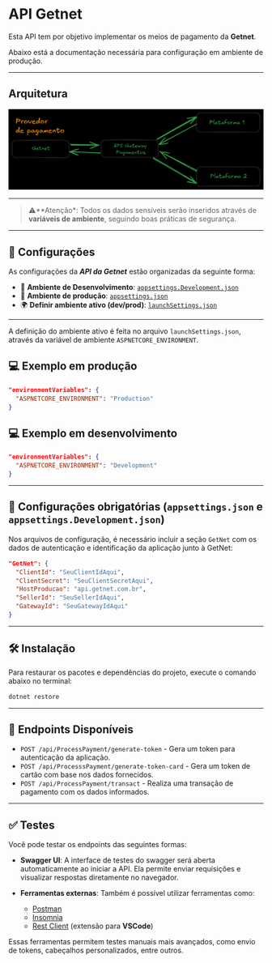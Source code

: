 # API Getnet

Esta API tem por objetivo implementar os meios de pagamento da **Getnet**.

Abaixo está a documentação necessária para configuração em ambiente de produção.

---

## Arquitetura
![](Docs/Architecture/arquitetura_da_API.png)


---

> ⚠️**Atenção*: Todos os dados sensíveis serão inseridos através de **variáveis de ambiente**, seguindo boas práticas de segurança.

---

##  📁 Configurações
As configurações da _**API da Getnet**_ estão organizadas da seguinte forma:
-  🔧 **Ambiente de Desenvolvimento**: [`appsettings.Development.json`](appsettings.Development.json)
-  🚀 **Ambiente de produção**: [`appsettings.json`](appsettings.json)
-  🌍 **Definir ambiente ativo  (dev/prod)**: [`launchSettings.json`](Properties/launchSettings.json)

---

A definição do ambiente ativo é feita no arquivo `launchSettings.json`, através da variável de ambiente `ASPNETCORE_ENVIRONMENT`.


## 💻 Exemplo em  produção
```json
"environmentVariables": {
  "ASPNETCORE_ENVIRONMENT": "Production"
}

```


## 💻 Exemplo em  desenvolvimento
```json
"environmentVariables": {
  "ASPNETCORE_ENVIRONMENT": "Development"
}

```

---

## 🔐 Configurações obrigatórias (`appsettings.json` e `appsettings.Development.json`)

Nos arquivos de configuração, é necessário incluir a seção `GetNet` com os dados de autenticação e identificação da aplicação junto à GetNet:

```json
"GetNet": {
  "ClientId": "SeuClientIdAqui",
  "ClientSecret": "SeuClientSecretAqui",
  "HostProducao": "api.getnet.com.br",
  "SellerId": "SeuSellerIdAqui",
  "GatewayId": "SeuGatewayIdAqui"
}

```

---

## 🛠️ Instalação

Para restaurar os pacotes e dependências do projeto, execute o comando abaixo no terminal:

```bash
dotnet restore
```

---

## 📌 Endpoints Disponíveis

- `POST /api/ProcessPayment/generate-token` - Gera um token para autenticação da aplicação.
- `POST /api/ProcesssPayment/generate-token-card` - Gera um token de cartão com base nos dados fornecidos.
- `POST /api/ProcessPayment/transact` - Realiza uma transação de pagamento com os dados informados.

---

## ✅ Testes

Você pode testar os endpoints das seguintes formas:

- **Swagger UI**: A interface de testes do swagger será aberta automaticamente ao iniciar a API. Ela permite enviar requisições e visualizar respostas diretamente no navegador.

- **Ferramentas externas**: Também é possível utilizar ferramentas como:
  - [Postman](https://www.postman.com/)
  - [Insomnia](https://insomnia.rest/)
  - [Rest Client](https://marketplace.visualstudio.com/items?itemName=humao.rest-client) (extensão para **VSCode**)
  
Essas ferramentas permitem testes manuais mais avançados, como envio de tokens, cabeçalhos personalizados, entre outros.
